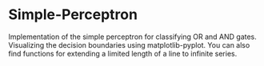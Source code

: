 # Simple-Perceptron
Implementation of the simple perceptron for classifying OR and AND gates.
Visualizing the decision boundaries using matplotlib-pyplot.
You can also find functions for extending a limited length of a line to infinite series.
